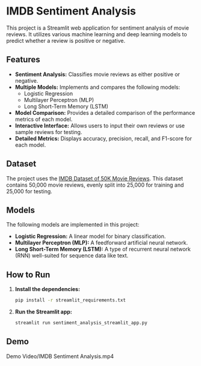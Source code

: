 # IMDB Sentiment Analysis

This project is a Streamlit web application for sentiment analysis of movie reviews. It utilizes various machine learning and deep learning models to predict whether a review is positive or negative.

## Features

*   **Sentiment Analysis:** Classifies movie reviews as either positive or negative.
*   **Multiple Models:** Implements and compares the following models:
    *   Logistic Regression
    *   Multilayer Perceptron (MLP)
    *   Long Short-Term Memory (LSTM)
*   **Model Comparison:** Provides a detailed comparison of the performance metrics of each model.
*   **Interactive Interface:** Allows users to input their own reviews or use sample reviews for testing.
*   **Detailed Metrics:** Displays accuracy, precision, recall, and F1-score for each model.

## Dataset

The project uses the [IMDB Dataset of 50K Movie Reviews](https://www.kaggle.com/datasets/lakshmi25npathi/imdb-dataset-of-50k-movie-reviews). This dataset contains 50,000 movie reviews, evenly split into 25,000 for training and 25,000 for testing.

## Models

The following models are implemented in this project:

*   **Logistic Regression:** A linear model for binary classification.
*   **Multilayer Perceptron (MLP):** A feedforward artificial neural network.
*   **Long Short-Term Memory (LSTM):** A type of recurrent neural network (RNN) well-suited for sequence data like text.

## How to Run

1.  **Install the dependencies:**
    ```bash
    pip install -r streamlit_requirements.txt
    ```
2.  **Run the Streamlit app:**
    ```bash
    streamlit run sentiment_analysis_streamlit_app.py
    ```

## Demo

Demo Video/IMDB Sentiment Analysis.mp4
